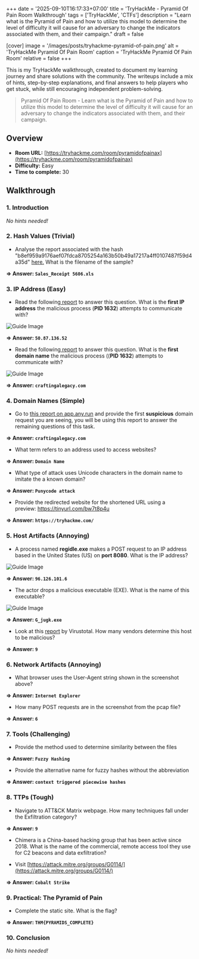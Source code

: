 +++
date = '2025-09-10T16:17:33+07:00'
title = 'TryHackMe - Pyramid Of Pain Room Walkthrough'
tags = ['TryHackMe', 'CTFs']
description = "Learn what is the Pyramid of Pain and how to utilize this model to determine the level of difficulty it will cause for an adversary to change the indicators associated with them, and their campaign."
draft = false

[cover]
  image = '/images/posts/tryhackme-pyramid-of-pain.png'
  alt = 'TryHackMe Pyramid Of Pain Room'
  caption = 'TryHackMe Pyramid Of Pain Room'
  relative = false
+++

This is my TryHackMe walkthrough, created to document my learning journey and share solutions with the community. The writeups include a mix of hints, step-by-step explanations, and final answers to help players who get stuck, while still encouraging independent problem-solving.

> Pyramid Of Pain Room - Learn what is the Pyramid of Pain and how to utilize this model to determine the level of difficulty it will cause for an adversary to change the indicators associated with them, and their campaign.

## Overview
- **Room URL:** [https://tryhackme.com/room/pyramidofpainax](https://tryhackme.com/room/pyramidofpainax)
- **Difficulty:** Easy
- **Time to complete:** 30

## Walkthrough
### 1. Introduction
*No hints needed!*

### 2. Hash Values (Trivial)
- Analyse the report associated with the hash "b8ef959a9176aef07fdca8705254a163b50b49a17217a4ff0107487f59d4a35d" <a href="https://assets.tryhackme.com/additional/pyramidofpain/t3-virustotal.pdf" target="_blank">here.</a> What is the filename of the sample?

**=> Answer: `Sales_Receipt 5606.xls`**

### 3. IP Address (Easy)
- Read the following<a href="https://assets.tryhackme.com/additional/pyramidofpain/task3-anyrun.pdf" target="_blank"> report</a> to answer this question. What is the <b>first IP address</b> the malicious process (<b>PID 1632</b>) attempts to communicate with? 

![Guide Image](/images/posts/pyramid-of-pain-1.png)

**=> Answer: `50.87.136.52`**

- Read the following<a href="https://assets.tryhackme.com/additional/pyramidofpain/task3-anyrun.pdf" target="_blank"> report</a> to answer this question. What is the <b>first domain name</b> the malicious process ((<span style="font-weight:bolder">PID 1632</span>) attempts to communicate with?

![Guide Image](/images/posts/pyramid-of-pain-1.png)

**=> Answer: `craftingalegacy.com`**

### 4. Domain Names (Simple)
- Go to <a href="https://app.any.run/tasks/a66178de-7596-4a05-945d-704dbf6b3b90" target="_blank">this report on app.any.run</a> and provide the first <b>suspicious</b> domain request you are seeing, you will be using this report to answer the remaining questions of this task.

**=> Answer: `craftingalegacy.com`**

- <p>What term refers to an address used to access websites?</p>

**=> Answer: `Domain Name`**

- <p>What type of attack uses Unicode characters in the domain name to imitate the a known domain?</p>

**=> Answer: `Punycode attack`**

- Provide the redirected website for the shortened URL using a preview: https://tinyurl.com/bw7t8p4u

**=> Answer: `https://tryhackme.com/`**

### 5. Host Artifacts (Annoying)
- A process named <b>regidle.exe</b> makes a POST request to an IP address based in the United States (US) on <b>port 8080</b>. What is the IP address?

![Guide Image](/images/posts/pyramid-of-pain-2.png)

**=> Answer: `96.126.101.6`**

- <p>The actor drops a malicious executable (EXE). What is the name of this executable?</p>

![Guide Image](/images/posts/pyramid-of-pain-3.png)

**=> Answer: `G_jugk.exe`**

- <p>Look at this <a href="https://assets.tryhackme.com/additional/pyramidofpain/vtotal2.png" target="_blank">report</a> by Virustotal. How many vendors determine this host to be malicious?</p>

**=> Answer: `9`**

### 6. Network Artifacts (Annoying)
- What browser uses the User-Agent string shown in the screenshot above?

**=> Answer: `Internet Explorer`**

- <p>How many POST requests are in the screenshot from the pcap file?</p>

**=> Answer: `6`**

### 7. Tools (Challenging)
- Provide the method used to determine similarity between the files 

**=> Answer: `Fuzzy Hashing`**

- <p>Provide the alternative name for fuzzy hashes without the abbreviation </p>

**=> Answer: `context triggered piecewise hashes `**

### 8. TTPs (Tough)
- Navigate to ATT&amp;CK Matrix webpage. How many techniques fall under the Exfiltration category?

**=> Answer: `9`**

- <p>Chimera is a China-based hacking group that has been active since 2018. What is the name of the commercial, remote access tool they use for C2 beacons and data exfiltration?</p>
- Visit [https://attack.mitre.org/groups/G0114/](https://attack.mitre.org/groups/G0114/)

**=> Answer: `Cobalt Strike`**

### 9. Practical: The Pyramid of Pain
- Complete the static site. What is the flag?

**=> Answer: `THM{PYRAMIDS_COMPLETE}`**

### 10. Conclusion 
*No hints needed!*